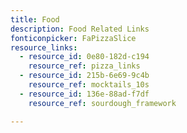 ```yaml
---
title: Food
description: Food Related Links
fonticonpicker: FaPizzaSlice
resource_links:
  - resource_id: 0e80-182d-c194
    resource_ref: pizza_links
  - resource_id: 215b-6e69-9c4b
    resource_ref: mocktails_10s
  - resource_id: 136e-88ad-f7df
    resource_ref: sourdough_framework

---
```


















